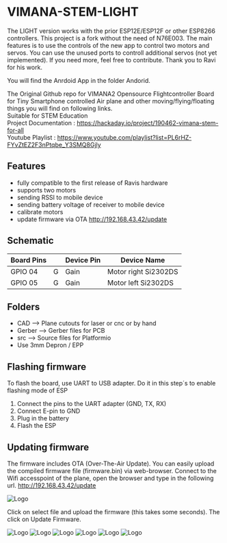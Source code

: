 # VIMANA-STEM-LIGHT
The LIGHT version works with the prior ESP12E/ESP12F or other ESP8266 controllers.
This project is a fork without the need of N76E003. The main features is to use the controls of the new app to control two motors and servos.
You can use the unused ports to controll additional servos (not yet implemented).
If you need more, feel free to contribute.
Thank you to Ravi for his work.

You will find the Anrdoid App in the folder Andorid.

The Original Github repo for VIMANA2 Opensource Flightcontroller Board for Tiny Smartphone controlled Air plane and other moving/flying/floating things you will find on following links.
<br>Suitable for STEM Education<br>
Project Documentation : https://hackaday.io/project/190462-vimana-stem-for-all <br>
Youtube Playlist : https://www.youtube.com/playlist?list=PL6rHZ-FYvZtEZ2F3nPtqbe_Y3SMQ8Gjly <br>

## Features
- fully compatible to the first release of Ravis hardware
- supports two motors
- sending RSSI to mobile device
- sending battery voltage of receiver to mobile device
- calibrate motors
- update firmware via OTA http://192.168.43.42/update

## Schematic

| Board Pins         |     | Device Pin         | Device Name             |   
|--------------------|-----|--------------------|-------------------------|   
| GPIO 04            | G   | Gain               | Motor right Si2302DS    |   
| GPIO 05            | G   | Gain               | Motor left Si2302DS     |   

## Folders

- CAD --> Plane cutouts for laser or cnc or by hand   
- Gerber --> Gerber files for PCB   
- src --> Source files for Platformio
- Use 3mm Depron / EPP

## Flashing firmware

To flash the board, use UART to USB adapter. Do it in this step´s to enable flashing mode of ESP
1. Connect the pins to the UART adapter (GND, TX, RX)   
2. Connect E-pin to GND
3. Plug in the battery
4. Flash the ESP

## Updating firmware

The firmware includes OTA (Over-The-Air Update).
You can easily upload the compiled firmware file (firmware.bin) via web-browser.
Connect to the Wifi accesspoint of the plane, open the browser and type in the following url.
http://192.168.43.42/update

![Logo](pics/firmware01.png)

Click on select file and upload the firmware (this takes some seconds). The click on Update Firmware.

![Logo](pics/Top.png)
![Logo](pics/bottom.png)
![Logo](pics/schematic.png)
![Logo](pics/hardware.jpg)
![Logo](pics/Flieger.jpg)
![Logo](pics/Flieger_vorne.jpg)
